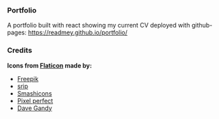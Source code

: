
### Portfolio
A portfolio built with react showing my current CV deployed with github-pages: https://readmey.github.io/portfolio/

### Credits
**Icons from [Flaticon](www.flaticon.com) made by:**
 - [Freepik](https://www.flaticon.com/authors/freepik)
 - [srip](https://www.flaticon.com/authors/srip)
 - [Smashicons](https://www.flaticon.com/authors/smashicons)
 - [Pixel perfect](https://www.flaticon.com/authors/pixel-perfect)
 - [Dave Gandy](https://www.flaticon.com/authors/dave-gandy)